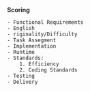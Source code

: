 
**Scoring**

    - Functional Requirements
    - English
    - riginality/Difficulty
    - Task Assegment
    - Implementation
    - Runtime
    - Standards:
        1. Efficiency
        2. Coding Standards
    - Testing
    - Delivery